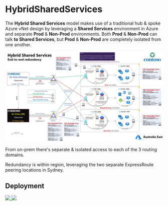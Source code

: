 HybridSharedServices
====================

The **Hybrid Shared Services** model makes use of a traditional hub & spoke
Azure vNet design by leveraging a **Shared Services** environment in Azure and
separate **Prod** & **Non-Prod** environments. Both **Prod** & **Non-Prod** can
talk **to Shared Services**, but **Prod** & **Non-Prod** are completely isolated
from one another.

![](media/d61846d23ee193871149d742b34f1ddb.jpg)

From on-prem there's separate & isolated access to each of the 3 routing
domains.

Redundancy is within region, leveraging the two separate ExpressRoute peering
locations in Sydney.

Deployment
----------
<a href="https://portal.azure.com/#create/Microsoft.Template/uri/https%3A%2F%2Fraw.githubusercontent.com%2Fmarckean%2FHybridSharedServices%2Fmaster%2FAzureDeploy.json" target="_blank">
    <img src="http://azuredeploy.net/deploybutton.png"/>
</a>
<a href="http://armviz.io/#/?load=https%3A%2F%2Fraw.githubusercontent.com%2Fmarckean%2FHybridSharedServices%2Fmaster%2FAzureDeploy.json" target="_blank">
    <img src="http://armviz.io/visualizebutton.png"/>
</a>